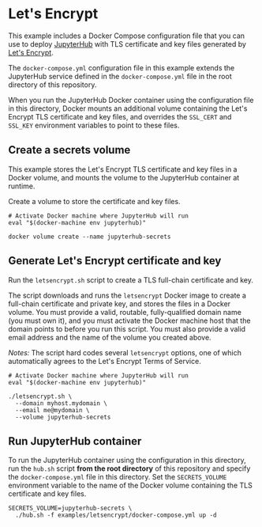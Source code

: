 # Let's Encrypt

This example includes a Docker Compose configuration file that you can use to deploy [JupyterHub](https://github.com/jupyter/jupyterhub) with TLS certificate and key files generated by [Let's Encrypt](https://letsencrypt.org).

The `docker-compose.yml` configuration file in this example extends the JupyterHub service defined in the `docker-compose.yml` file in the root directory of this repository.  

When you run the JupyterHub Docker container using the configuration file in this directory, Docker mounts an additional volume containing the Let's Encrypt TLS certificate and key files, and overrides the `SSL_CERT` and `SSL_KEY` environment variables to point to these files.

## Create a secrets volume

This example stores the Let's Encrypt TLS certificate and key files in a Docker volume, and mounts the volume to the JupyterHub container at runtime.  

Create a volume to store the certificate and key files.

```
# Activate Docker machine where JupyterHub will run
eval "$(docker-machine env jupyterhub)"

docker volume create --name jupyterhub-secrets
```

## Generate Let's Encrypt certificate and key

Run the `letsencrypt.sh` script to create a TLS full-chain certificate and key.  

The script downloads and runs the `letsencrypt` Docker image to create a full-chain certificate and private key, and stores the files in a Docker volume.  You must provide a valid, routable, fully-qualified domain name (you must own it), and you must activate the Docker machine host that the domain points to before you run this script.  You must also provide a valid email address and the name of the volume you created above.

_Notes:_ The script hard codes several `letsencrypt` options, one of which automatically agrees to the Let's Encrypt Terms of Service.

```
# Activate Docker machine where JupyterHub will run
eval "$(docker-machine env jupyterhub)"

./letsencrypt.sh \
  --domain myhost.mydomain \
  --email me@mydomain \
  --volume jupyterhub-secrets
```

## Run JupyterHub container

To run the JupyterHub container using the configuration in this directory, run the `hub.sh` script **from the root directory** of this repository and specify the `docker-compose.yml` file in this directory.   Set the `SECRETS_VOLUME` environment variable to the name of the Docker volume containing the TLS certificate and key files.

```
SECRETS_VOLUME=jupyterhub-secrets \
  ./hub.sh -f examples/letsencrypt/docker-compose.yml up -d
```
